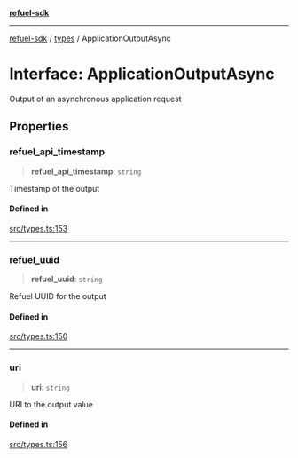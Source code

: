 [**refuel-sdk**](../../README.md)

***

[refuel-sdk](../../modules.md) / [types](../README.md) / ApplicationOutputAsync

# Interface: ApplicationOutputAsync

Output of an asynchronous application request

## Properties

### refuel\_api\_timestamp

> **refuel\_api\_timestamp**: `string`

Timestamp of the output

#### Defined in

[src/types.ts:153](https://github.com/refuel-ai/refuel-sdk/blob/f2e28ab259fcf3e0cbb5ccf9e6bee5d2eda4cd6f/src/types.ts#L153)

***

### refuel\_uuid

> **refuel\_uuid**: `string`

Refuel UUID for the output

#### Defined in

[src/types.ts:150](https://github.com/refuel-ai/refuel-sdk/blob/f2e28ab259fcf3e0cbb5ccf9e6bee5d2eda4cd6f/src/types.ts#L150)

***

### uri

> **uri**: `string`

URI to the output value

#### Defined in

[src/types.ts:156](https://github.com/refuel-ai/refuel-sdk/blob/f2e28ab259fcf3e0cbb5ccf9e6bee5d2eda4cd6f/src/types.ts#L156)
